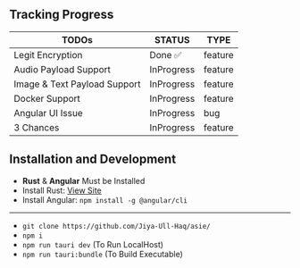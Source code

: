 
## Tracking Progress

| TODOs | STATUS | TYPE |
| - | - | - | 
| Legit Encryption | Done ✅ | feature |
| Audio Payload Support | InProgress | feature |
| Image & Text Payload Support | InProgress | feature |
| Docker Support | InProgress | feature |
| Angular UI Issue | InProgress | bug |
| 3 Chances | InProgress | feature |

## Installation and Development

- **Rust** & **Angular** Must be Installed 
- Install Rust: <a href="https://www.rust-lang.org/tools/install">View Site</a>
- Install Angular: `npm install -g @angular/cli` 

***

- `git clone https://github.com/Jiya-Ull-Haq/asie/ `
- `npm i`
- `npm run tauri dev` (To Run LocalHost)
- `npm run tauri:bundle` (To Build Executable)
